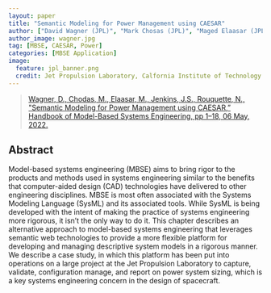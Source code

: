 ```yaml
---
layout: paper
title: "Semantic Modeling for Power Management using CAESAR"
author: ["David Wagner (JPL)", "Mark Chosas (JPL)", "Maged Elaasar (JPL)", "Steven Jenkins (JPL", "Nicolas Rouquette (JPL)"]
author_image: wagner.jpg
tag: [MBSE, CAESAR, Power]
categories: [MBSE Application]
image:
  feature: jpl_banner.png
  credit: Jet Propulsion Laboratory, Calfornia Institute of Technology
---
```

> [Wagner, D., Chodas, M., Elaasar, M., Jenkins, J.S., Rouquette, N., "Semantic Modeling for Power Management using CAESAR,” Handbook of Model-Based Systems Engineering, pp 1–18, 06 May, 2022.](https://link.springer.com/referenceworkentry/10.1007/978-3-030-27486-3_81-1)

## Abstract 
Model-based systems engineering (MBSE) aims to bring rigor to the products and methods used in systems engineering similar to the benefits that computer-aided design (CAD) technologies have delivered to other engineering disciplines. MBSE is most often associated with the Systems Modeling Language (SysML) and its associated tools. While SysML is being developed with the intent of making the practice of systems engineering more rigorous, it isn’t the only way to do it. This chapter describes an alternative approach to model-based systems engineering that leverages semantic web technologies to provide a more flexible platform for developing and managing descriptive system models in a rigorous manner. We describe a case study, in which this platform has been put into operations on a large project at the Jet Propulsion Laboratory to capture, validate, configuration manage, and report on power system sizing, which is a key systems engineering concern in the design of spacecraft.